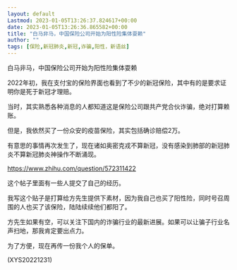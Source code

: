 ```yaml
---
layout: default
Lastmod: 2023-01-05T13:26:37.824617+00:00
date: 2023-01-05T13:26:36.865582+00:00
title: "白马非马，中国保险公司开始为阳性险集体耍赖"
author: ""
tags: [保险,新冠肺炎,新冠,诈骗,阳性，新语丝]
---
```


白马非马，中国保险公司开始为阳性险集体耍赖

2022年初，我在支付宝的保险界面也看到了不少的新冠保险，其中有的是要求证明你是死于新冠才理赔。

当时，其实熟悉各种消息的人都知道这是保险公司跟共产党合伙诈骗，绝对打算赖账。

但是，我依然买了一份众安的疫苗保险，其实包括确诊赔偿2万。

有意思的事情再次发生了，现在诸如奥密克戎不算新冠，没有感染到肺部的新冠肺炎不算新冠肺炎神操作不断涌现。

https://www.zhihu.com/question/572311422

这个帖子里面有一些人提交了自己的经历。

我写这个贴子是打算给方先生提供下素材，因为我自己也买了阳性险，同时号召周围的人也买了该保险，陆陆续续他们都阳了。

方先生如果有空，可以关注下国内的诈骗行业的最新进展。如果可以让骗子行业名声扫地，那我肯定要出点力。

为了方便，现在再传一份我个人的保单。

(XYS20221231)

